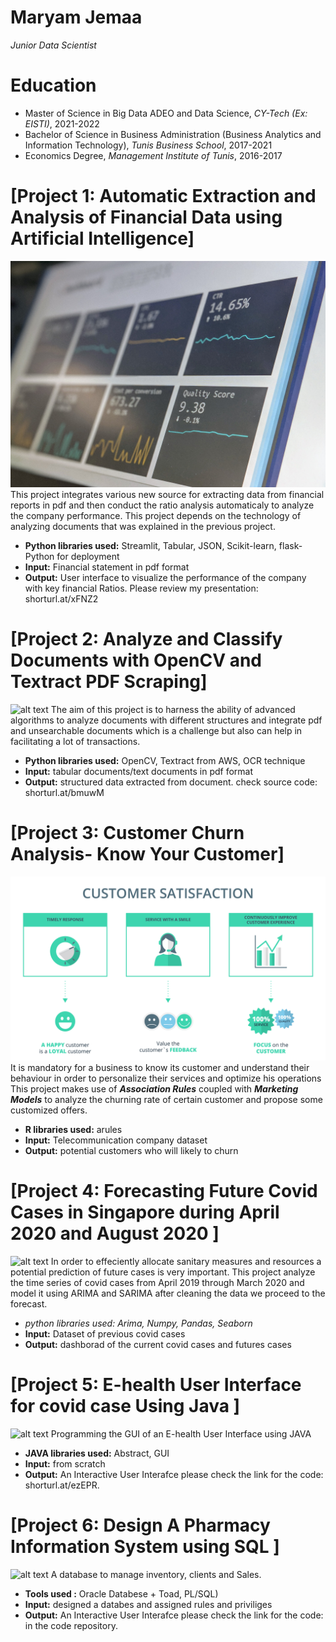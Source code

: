 # Maryam Jemaa
*Junior Data Scientist*

# Education
* Master of Science in Big Data ADEO and Data Science, *CY-Tech (Ex: EISTI)*, 2021-2022
* Bachelor of Science in Business Administration (Business Analytics and Information Technology), *Tunis Business School*, 2017-2021
* Economics Degree, *Management Institute of Tunis*, 2016-2017 


# [Project 1: Automatic Extraction and Analysis of Financial Data using Artificial Intelligence]
![alt text](stephen-dawson-qwtCeJ5cLYs-unsplash.jpg)
This project integrates various new source for extracting data from financial reports in pdf and then conduct the ratio analysis automaticaly to analyze the company performance.
This project depends on the technology of analyzing documents that was explained in the previous project. 
* **Python libraries used:** Streamlit, Tabular, JSON, Scikit-learn, flask-Python for deployment
* **Input:** Financial statement in pdf format
* **Output:** User interface to visualize the performance of the company with key financial Ratios.
 Please review my presentation: shorturl.at/xFNZ2

# [Project 2: Analyze and Classify Documents with OpenCV and Textract PDF Scraping]
![alt text]()
The aim of this project is to harness the ability of advanced algorithms to analyze documents with different structures and integrate pdf and unsearchable documents which is a challenge but also can help in facilitating a lot of transactions.
* **Python libraries used:** OpenCV, Textract from AWS, OCR technique
* **Input:** tabular documents/text documents in pdf format
* **Output:** structured data extracted from document.
check source code: shorturl.at/bmuwM
# [Project 3: Customer Churn Analysis- Know Your Customer]
![alt text](loyalty.jpg)
It is mandatory for a business to know its customer and understand their behaviour in order to personalize their services and optimize his operations
This project makes use of ***Association Rules***  coupled with ***Marketing Models*** to analyze the churning rate of certain customer and propose some customized offers.
* **R libraries used:** arules
* **Input:** Telecommunication company dataset
* **Output:** potential customers who will likely to churn

# [Project 4: Forecasting Future Covid Cases in Singapore during April 2020 and August 2020 ]
![alt text]()
In order to effeciently allocate sanitary measures and resources a potential prediction of future cases is very important. This project analyze the time series of covid cases from April 2019 through March 2020 and model it using ARIMA and SARIMA after cleaning the data we proceed to the forecast.
* **python libraries used:* Arima, Numpy, Pandas, Seaborn* 
* **Input:** Dataset of previous covid cases
* **Output:** dashborad of the current covid cases and futures cases 

# [Project 5: E-health User Interface for covid case Using Java ]
![alt text]()
Programming the GUI of an E-health User Interface using JAVA
* **JAVA libraries used:** Abstract, GUI 
* **Input:** from scratch
* **Output:** An Interactive User Interafce
please check the link for the code: shorturl.at/ezEPR. 

# [Project 6: Design A Pharmacy Information System using SQL ]
![alt text]()
A database to manage inventory, clients and Sales.
* **Tools used :** Oracle Databese + Toad, PL/SQL)
* **Input:** designed a databes and assigned rules and priviliges 
* **Output:** An Interactive User Interafce
please check the link for the code: in the code repository.

